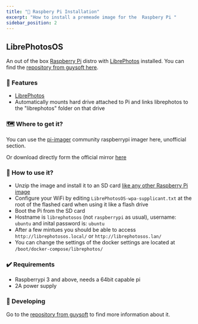 ```yaml
---
title: "🍓 Raspbery Pi Installation"
excerpt: "How to install a premeade image for the  Raspbery Pi "
sidebar_position: 2
---
```


## LibrePhotosOS

An out of the box [Raspberry Pi](http://www.raspberrypi.org/) distro with [LibrePhotos](https://github.com/LibrePhotos) installed. You can find the [repository from guysoft here](https://github.com/guysoft/LibrePhotosOS).

### 🌟 Features

- [LibrePhotos](https://github.com/LibrePhotos)
- Automatically mounts hard drive attached to Pi and links librephotos to the "librephotos" folder on that drive

### 🗺️ Where to get it?

You can use the [pi-imager](https://github.com/guysoft/pi-imager/releases) community raspberrypi imager here, unofficial section.

Or download directly form the official mirror [here](http://unofficialpi.org/Distros/LibrePhotosOS)

### 🚀 How to use it?

- Unzip the image and install it to an SD card [like any other Raspberry Pi image](https://www.raspberrypi.org/documentation/installation/installing-images/README.md)
- Configure your WiFi by editing `LibrePhotosOS-wpa-supplicant.txt` at the root of the flashed card when using it like a flash drive
- Boot the Pi from the SD card
- Hostname is `librephotosos` (not `raspberrypi` as usual), username: `ubuntu` and inital password is: `ubuntu`
- After a few mintues you should be able to access `http://librephotosos.local/` or `http://librephotosos.lan/`
- You can change the settings of the docker settings are located at `/boot/docker-compose/librephotos/`

### ✔️ Requirements

- Raspberrypi 3 and above, needs a 64bit capable pi
- 2A power supply

### 🔨 Developing

Go to the [repository from guysoft](https://github.com/guysoft/LibrePhotosOS) to find more information about it.
